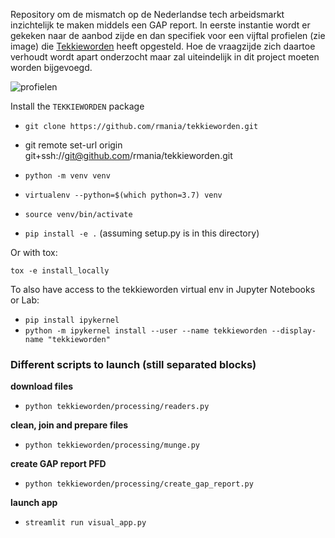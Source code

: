 Repository om de mismatch op de Nederlandse tech arbeidsmarkt inzichtelijk te maken middels een GAP report. In eerste instantie wordt er gekeken naar de aanbod zijde en dan specifiek voor een vijftal profielen (zie image) die [Tekkieworden](https://tekkieworden.nl/) heeft opgesteld. Hoe de vraagzijde zich daartoe verhoudt wordt apart onderzocht maar zal uiteindelijk in dit project moeten worden bijgevoegd.



![profielen](/home/diederik/projects/tekkieworden/docs/images/tech_profielen.png)



Install the `TEKKIEWORDEN` package

 - `git clone https://github.com/rmania/tekkieworden.git`
 -  git remote set-url origin git+ssh://git@github.com/rmania/tekkieworden.git
 - `python -m venv venv`
 - `virtualenv --python=$(which python=3.7) venv`
 - `source venv/bin/activate`

 - `pip install -e .` (assuming setup.py is in this directory)

 Or with tox:

 `tox -e install_locally`

 To also have access to the tekkieworden virtual env in Jupyter Notebooks or Lab:
 - `pip install ipykernel`
 - `python -m ipykernel install --user --name tekkieworden --display-name "tekkieworden"`

### Different scripts to launch (still separated blocks) 
 **download files**
 - `python tekkieworden/processing/readers.py`

 **clean, join and prepare files**
 - `python tekkieworden/processing/munge.py`

 **create GAP report PFD**
 - `python tekkieworden/processing/create_gap_report.py`

 **launch app**
 - `streamlit run visual_app.py`
